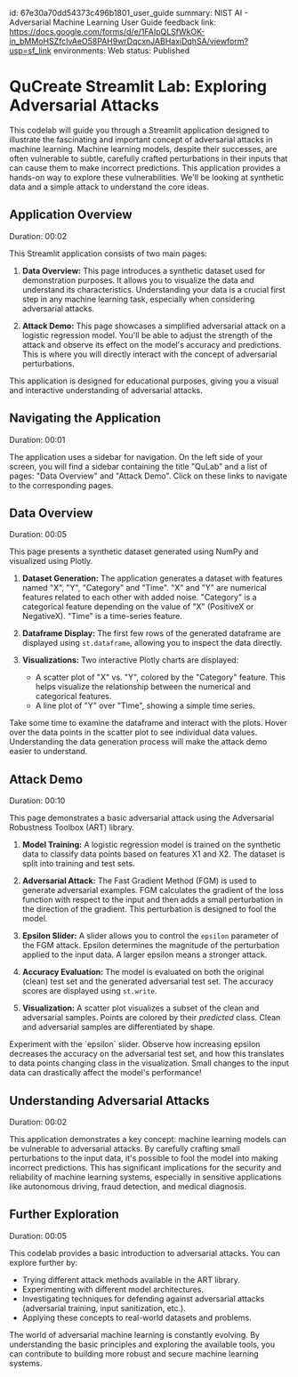 id: 67e30a70dd54373c496b1801_user_guide
summary: NIST AI - Adversarial Machine Learning User Guide
feedback link: https://docs.google.com/forms/d/e/1FAIpQLSfWkOK-in_bMMoHSZfcIvAeO58PAH9wrDqcxnJABHaxiDqhSA/viewform?usp=sf_link
environments: Web
status: Published
# QuCreate Streamlit Lab: Exploring Adversarial Attacks

This codelab will guide you through a Streamlit application designed to illustrate the fascinating and important concept of adversarial attacks in machine learning.  Machine learning models, despite their successes, are often vulnerable to subtle, carefully crafted perturbations in their inputs that can cause them to make incorrect predictions. This application provides a hands-on way to explore these vulnerabilities.  We'll be looking at synthetic data and a simple attack to understand the core ideas.

## Application Overview
Duration: 00:02

This Streamlit application consists of two main pages:

1.  **Data Overview:**  This page introduces a synthetic dataset used for demonstration purposes. It allows you to visualize the data and understand its characteristics. Understanding your data is a crucial first step in any machine learning task, especially when considering adversarial attacks.

2.  **Attack Demo:** This page showcases a simplified adversarial attack on a logistic regression model. You'll be able to adjust the strength of the attack and observe its effect on the model's accuracy and predictions. This is where you will directly interact with the concept of adversarial perturbations.

<aside class="positive">
This application is designed for educational purposes, giving you a visual and interactive understanding of adversarial attacks.
</aside>

## Navigating the Application
Duration: 00:01

The application uses a sidebar for navigation. On the left side of your screen, you will find a sidebar containing the title "QuLab" and a list of pages: "Data Overview" and "Attack Demo". Click on these links to navigate to the corresponding pages.

## Data Overview
Duration: 00:05

This page presents a synthetic dataset generated using NumPy and visualized using Plotly.

1.  **Dataset Generation:** The application generates a dataset with features named "X", "Y", "Category" and "Time". "X" and "Y" are numerical features related to each other with added noise. "Category" is a categorical feature depending on the value of "X" (PositiveX or NegativeX). "Time" is a time-series feature.
    
2.  **Dataframe Display:** The first few rows of the generated dataframe are displayed using `st.dataframe`, allowing you to inspect the data directly.

3.  **Visualizations:** Two interactive Plotly charts are displayed:
    *   A scatter plot of "X" vs. "Y", colored by the "Category" feature.  This helps visualize the relationship between the numerical and categorical features.
    *   A line plot of "Y" over "Time", showing a simple time series.

<aside class="positive">
Take some time to examine the dataframe and interact with the plots. Hover over the data points in the scatter plot to see individual data values. Understanding the data generation process will make the attack demo easier to understand.
</aside>

## Attack Demo
Duration: 00:10

This page demonstrates a basic adversarial attack using the Adversarial Robustness Toolbox (ART) library.

1.  **Model Training:** A logistic regression model is trained on the synthetic data to classify data points based on features X1 and X2. The dataset is split into training and test sets.

2.  **Adversarial Attack:** The Fast Gradient Method (FGM) is used to generate adversarial examples.  FGM calculates the gradient of the loss function with respect to the input and then adds a small perturbation in the direction of the gradient.  This perturbation is designed to fool the model.

3.  **Epsilon Slider:** A slider allows you to control the `epsilon` parameter of the FGM attack.  Epsilon determines the magnitude of the perturbation applied to the input data.  A larger epsilon means a stronger attack.

4.  **Accuracy Evaluation:** The model is evaluated on both the original (clean) test set and the generated adversarial test set. The accuracy scores are displayed using `st.write`.

5.  **Visualization:** A scatter plot visualizes a subset of the clean and adversarial samples. Points are colored by their *predicted* class.  Clean and adversarial samples are differentiated by shape.

<aside class="negative">
Experiment with the `epsilon` slider. Observe how increasing epsilon decreases the accuracy on the adversarial test set, and how this translates to data points changing class in the visualization.  Small changes to the input data can drastically affect the model's performance!
</aside>

## Understanding Adversarial Attacks
Duration: 00:02

This application demonstrates a key concept: machine learning models can be vulnerable to adversarial attacks. By carefully crafting small perturbations to the input data, it's possible to fool the model into making incorrect predictions. This has significant implications for the security and reliability of machine learning systems, especially in sensitive applications like autonomous driving, fraud detection, and medical diagnosis.

## Further Exploration
Duration: 00:05

This codelab provides a basic introduction to adversarial attacks. You can explore further by:

*   Trying different attack methods available in the ART library.
*   Experimenting with different model architectures.
*   Investigating techniques for defending against adversarial attacks (adversarial training, input sanitization, etc.).
*   Applying these concepts to real-world datasets and problems.

<aside class="positive">
The world of adversarial machine learning is constantly evolving. By understanding the basic principles and exploring the available tools, you can contribute to building more robust and secure machine learning systems.
</aside>

